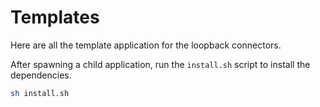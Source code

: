 # Templates

Here are all the template application for the loopback connectors.

After spawning a child application, run the `install.sh` script to install the dependencies.

```bash
sh install.sh
```
